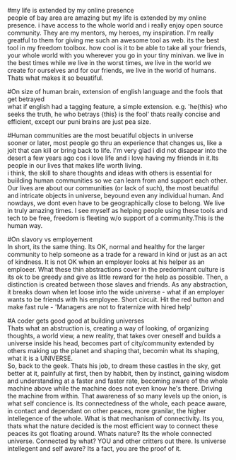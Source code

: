 #my life is extended by my online presence<br>
 people of bay area are amazing but my life is extended by my online presence. i have access to the whole world and i really 
 enjoy open source community. They are my mentors, my heroes, my inspiration. I'm really greatful to them for giving 
 me such an awesome tool as web. its the best tool in my freedom toolbox. how cool is it to be able to take all your friends, 
 your whole world with you wherever you go in your tiny minivan. we live in the best times while we live in the worst times,
 we live in the world we create for ourselves and for our friends, we live in the world of humans. Thats what makes it 
 so beuatiful.
 
#On size of human brain, extension of english language and the fools that get betrayed<br>
 what if english had a tagging feature, a simple extension. e.g. 'he{this} who seeks the truth, he who betrays {this} is the fool'
thats really concise and efficient, except our puni brains are just pea size.

#Human communities are the most beuatiful objects in universe<br>
sooner or later, most people go thru an experience that changes us, like a jolt that can kill or bring back to life. I'm very glad i did not disapear into the desert a few years ago cos i love life and i love having my friends in it.Its people in  our lives that makes life worth living.<br>
i think, the skill to share thoughts and ideas with others is essential for buiilding human communities so we can learn from and support each other. Our lives are about our communities (or lack of such), the most beuatiful and intricate objects in universe, beyound even any individual human. And nowdays, we dont even have to be geographically close to belong. We live in truly amazing times. I see myself as helping people using these tools and tech to be free, freedom is fleeting w/o support of a community.This is the human way. 

#On slavory vs employement<br>
In short, its the same thing. Its OK, normal and healthy for the larger community to help someone as a trade for a reward in kind or just as an act of kindness. It is not OK when an employer looks at his helper as an emploeer. What these thin abstractions cover in the predominant culture is its ok to be greedy and give as little reward for the help as possible. Then, a distinction is created between those slaves and friends. As any abstraction, it breaks down when let loose into the wide universe - what if an employer wants to be friends with his employee. Short circuit. Hit the red button and make fast rule - 'Managers are not to fraternize with hired help'

#A coder gets good good at building universes<br>
Thats what an abstruction is, creating a way of looking, of organizing thoughts, a world view, a new reality, that takes over oneself and builds a universe inside his head, becomes part of city/community extended by others making up the planet and shaping that, becomin what its shaping, what it is a UNIVERSE.<br>
So, back to the geek. Thats his job, to dream these castles in the sky, get better at it, painfully at first, then by habbit, then by instinct, gaining wisdom and understanding at a faster and faster rate, becoming aware of the whole machine above while the machine does not even know he's there. Driving the machine from within.
That awareness of so many levels up the onion, is what self concience is. Its connectedness of the whole, each peace aware, in contact and dependant on other peaces, more granilar, the higher intellegence of the whole. What is that mechanism of connectivity. Its you, thats what the nature decided is the most efficient way to connect these peaces its got floating around. Whats nature? Its the whole connected universe. Connected by what? YOU and other critters out there. Is universe intellegent and self aware? Its a fact, you are the proof of it.
